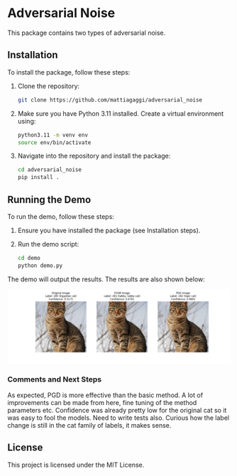 # Adversarial Noise

This package contains two types of adversarial noise.

## Installation

To install the package, follow these steps:

1. Clone the repository:
    ```bash
    git clone https://github.com/mattiagaggi/adversarial_noise
    ```

2. Make sure you have Python 3.11 installed. Create a virtual environment using:
    ```bash
    python3.11 -m venv env
    source env/bin/activate
    ```

3. Navigate into the repository and install the package:
    ```bash
    cd adversarial_noise
    pip install .
    ```

## Running the Demo

To run the demo, follow these steps:

1. Ensure you have installed the package (see Installation steps).

2. Run the demo script:
    ```bash
    cd demo
    python demo.py
    ```

The demo will output the results. The results are also shown below:

![Demo Output](demo/output.png)

### Comments and Next Steps

As expected, PGD is more effective than the basic method. A lot of improvements can be made from here, fine tuning of the method parameters etc. Confidence was already pretty low for the original cat so it was easy to fool the models. Need to write tests also. Curious how the label change is still in the cat family of labels, it makes sense. 

## License

This project is licensed under the MIT License.
